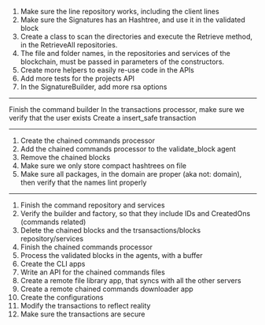 1. Make sure the line repository works, including the client lines
2. Make sure the Signatures has an Hashtree, and use it in the validated block
3. Create a class to scan the directories and execute the Retrieve method, in the RetrieveAll repositories.
4. The file and folder names, in the repositories and services of the blockchain, must be passed in parameters of the constructors.
5. Create more helpers to easily re-use code in the APIs
6. Add more tests for the projects API
7. In the SignatureBuilder, add more rsa options

-----
Finish the command builder
In the transactions processor, make sure we verify that the user exists
Create a insert_safe transaction

-----

1. Create the chained commands processor
2. Add the chained commands processor to the validate_block agent
3. Remove the chained blocks
4. Make sure we only store compact hashtrees on file
6. Make sure all packages, in the domain are proper (aka not: domain), then verify that the names lint properly

------

1. Finish the command repository and services
2. Verify the builder and factory, so that they include IDs and CreatedOns (commands related)
2. Delete the chained blocks and the trsansactions/blocks repository/services
2. Finish the chained commands processor
3. Process the validated blocks in the agents, with a buffer
4. Create the CLI apps
5. Write an API for the chained commands files
6. Create a remote file library app, that syncs with all the other servers
7. Create a remote chained commands downloader app
8. Create the configurations
9. Modify the transactions to reflect reality
10. Make sure the transactions are secure
